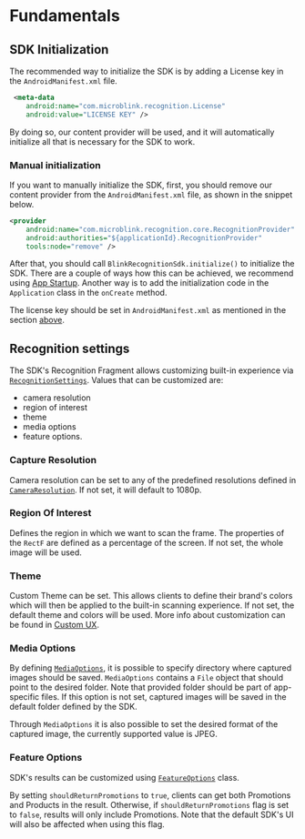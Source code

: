 # Fundamentals


## SDK Initialization
The recommended way to initialize the SDK is by adding a License key in the `AndroidManifest.xml` file.
```xml
 <meta-data
    android:name="com.microblink.recognition.License"
    android:value="LICENSE KEY" />
```

By doing so, our content provider will be used, and it will automatically initialize all that is necessary for the SDK to work.

### Manual initialization
If you want to manually initialize the SDK, first, you should remove our content provider from the `AndroidManifest.xml` file, as shown in the snippet below.

```xml
<provider
    android:name="com.microblink.recognition.core.RecognitionProvider"
    android:authorities="${applicationId}.RecognitionProvider"
    tools:node="remove" />
```

After that, you should call `BlinkRecognitionSdk.initialize()` to initialize the SDK. There are a couple of ways how this can be achieved, we recommend using [App Startup](https://developer.android.com/topic/libraries/app-startup). Another way is to add the initialization code in the `Application` class in the `onCreate` method. 

The license key should be set in `AndroidManifest.xml` as mentioned in the section [above](#sdk-initialization).


## Recognition settings
The SDK's Recognition Fragment allows customizing built-in experience via [`RecognitionSettings`](https://microblink.github.io/blinkshelf-android/javadocs/camera-ui/recognition-camera-ui/com.microblink.recognition.camera.ui/-recognition-settings/index.html). Values that can be customized are:

- camera resolution
- region of interest
- theme
- media options
- feature options.

### Capture Resolution
Camera resolution can be set to any of the predefined resolutions defined in [`CameraResolution`](https://microblink.github.io/blinkshelf-android/javadocs/camera/recognition-camera/com.microblink.recognition.camera/-camera-resolution/index.html). If not set, it will default to 1080p.

### Region Of Interest
Defines the region in which we want to scan the frame. The properties of the `RectF` are defined as a percentage of the screen. If not set, the whole image will be used.

### Theme
Custom Theme can be set. This allows clients to define their brand's colors which will then be applied to the built-in scanning experience. If not set, the default theme and colors will be used. More info about customization can be found in [Custom UX](custom_ux.md).

### Media Options
By defining [`MediaOptions`](https://microblink.github.io/blinkshelf-android/javadocs/camera/recognition-camera/com.microblink.recognition.camera/-media-options/index.html), it is possible to specify directory where captured images should be saved. `MediaOptions` contains a `File` object that should point to the desired folder. Note that provided folder should be part of app-specific files. If this option is not set, captured images will be saved in the default folder defined by the SDK.

Through `MediaOptions` it is also possible to set the desired format of the captured image, the currently supported value is JPEG.

### Feature Options
SDK's results can be customized using [`FeatureOptions`](https://microblink.github.io/blinkshelf-android/javadocs/camera-ui/recognition-camera-ui/com.microblink.recognition.camera.ui/-feature-options/index.html) class.

By setting `shouldReturnPromotions` to `true`, clients can get both Promotions and Products in the result.
Otherwise, if `shouldReturnPromotions` flag is set to `false`, results will only include Promotions.
Note that the default SDK's UI will also be affected when using this flag.
